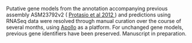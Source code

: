 [//]: # (Created by ./bin/manage_files.pl from ./species/Schistosoma_mansoni/PRJEA36577/Schistosoma_mansoni_PRJEA36577.annotation.html on Thu Jun 11 13:45:39 2020)
Putative gene models from the annotation accompanying previous assembly ASM23792v2 ( [ Protasio et al 2012 ](http://europepmc.org/abstract/MED/22253936))  and predictions using RNASeq data were resolved through manual curation over the course of several months, using [Apollo](http://genomearchitect.github.io/) as a platform. For unchanged gene models, previous gene identifiers have been preserved. Manuscript in preparation.
